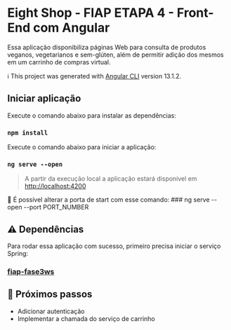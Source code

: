 # Eight Shop - FIAP ETAPA 4 - Front-End com Angular

Essa aplicação disponibiliza páginas Web para consulta de produtos veganos, vegetarianos e sem-glúten, além de permitir adição dos mesmos em um carrinho de compras virtual.

:information_source: This project was generated with [Angular CLI](https://github.com/angular/angular-cli) version 13.1.2.

## Iniciar aplicação

Execute o comando abaixo para instalar as dependências:

### `npm install`

Execute o comando abaixo para iniciar a aplicação:

### `ng serve --open`

> A partir da execução local a aplicação estará disponível em [http://localhost:4200](http://localhost:4200)

:pushpin: É possível alterar a porta de start com esse comando: ### ng serve --open --port PORT_NUMBER

## :warning: Dependências
Para rodar essa aplicação com sucesso, primeiro precisa iniciar o serviço Spring:

### [fiap-fase3ws](https://github.com/Vis-Rodrigues/fiap-fase3ws)

## :rocket: Próximos passos
* Adicionar autenticação
* Implementar a chamada do serviço de carrinho